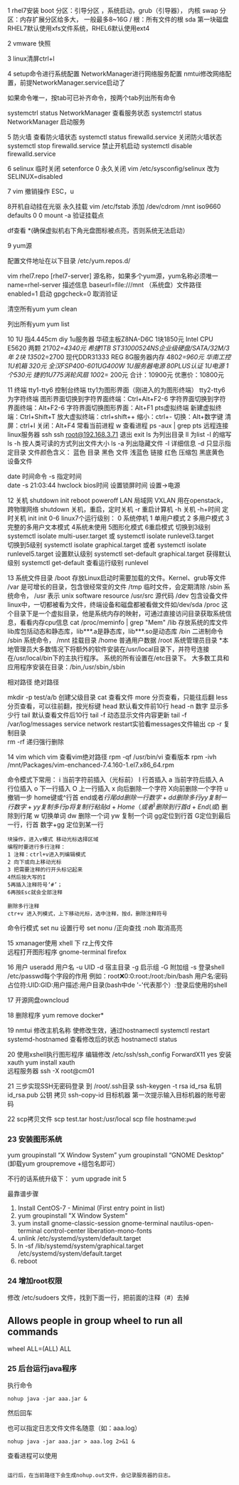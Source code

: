1 rhel7安装
boot 分区：引导分区 ，系统启动，grub（引导器）， 内核
swap 分区：内存扩展分区给多大， 一般最多8~16G
/ 根：所有文件的根
sda 第一块磁盘
RHEL7默认使用xfs文件系统，RHEL6默认使用ext4

2 vmware 快照

3 linux清屏ctrl+l

4 setup命令进行系统配置
  NetworkManager进行网络服务配置
  nmtui修改网络配置，前提NetworkManager.service启动了
  
  如果命令唯一，按tab可已补齐命令，按两个tab列出所有命令
  
  systemctrl status NetworkManager
  查看服务状态
  systemctrl status NetworkManager
  启动服务
  
5 防火墙
查看防火墙状态
 systemctl status firewalld.service
关闭防火墙状态
systemctl stop firewalld.service
禁止开机启动
systemctl disable firewalld.service

6 selinux
临时关闭
setenforce 0
永久关闭
vim /etc/sysconfig/selinux
改为
SELINUX=disabled

7 vim
撤销操作
ESC，u

8开机自动挂在光驱
永久挂载
vim /etc/fstab
添加
/dev/cdrom   /mnt    iso9660 defaults        0 0
mount -a 验证挂载点

df查看
*(确保虚拟机右下角光盘图标被点亮，否则系统无法启动）

9 yum源

配置文件地址在以下目录
/etc/yum.repos.d/

vim rhel7.repo
[rhel7-server] 源名称，如果多个yum源，yum名称必须唯一
name=rhel-server 描述信息
baseurl=file:///mnt （系统盘）文件路径
enabled=1  启动
gpgcheck=0 取消验证

清空所有yum
yum clean

列出所有yum
yum list

10 1U 指4.445cm
diy 1u服务器
华硕主板Z8NA-D6C 1块1850元
Intel CPU E5620 两颗 2170*2=4340元
希捷1TB ST31000524NS企业级硬盘/SATA/32M/3年 2块 1350*2=2700
现代DDR31333 REG 8G服务器内存 480*2=960元
华南工控1U机箱 320元
全汉FSP400-601UG400W 1U服务器电源 80PLUS认证 1U电源 1个530元
捷豹1U775涡轮风扇 100*2= 200元
合计：10900元
优惠价：10800元

11 终端
tty1-tty6 控制台终端
	tty1为图形界面（刚进入的为图形终端）
	tty2-tty6 为字符终端
	图形界面切换到字符界面终端：Ctrl+Alt+F2-6
	字符界面切换到字符界面终端：Alt+F2-6
	字符界面切换图形界面：Alt+F1
pts虚拟终端
   新建虚拟终端：Ctrl+Shift+T
   放大虚拟终端：ctrl+shift++
   缩小：ctrl+-
   切换：Alt+数字键
   清屏：ctrl+l
   关闭：Alt+F4
常看当前进程 w
查看进程
    ps -aux | grep pts
远程连接linux服务器 ssh
    ssh root@192.168.3.71
	退出
	  exit
ls 为列出目录
   ll 为list -l 的缩写
   ls -h 按人类可读的方式列出文件大小
   ls -a 列出隐藏文件
   -l 详细信息
   -d 只显示指定目录
   文件颜色含义：
      蓝色 目录
	  黑色 文件
	  浅蓝色 链接
	  红色 压缩包
	  黑底黄色 设备文件

date 时间命令
     -s 指定时间	
        date -s 21:03:44
hwclock bios时间
设置锁屏时间 设置->电源

12 关机 shutdown init reboot poweroff
LAN 局域网 VXLAN 用在openstack，跨物理网络 
shutdown
  关机，重启，定时关机
  -r 重启计算机
  -h 关机
  -h+时间 定时关机
init
   init 0-6
   linux7个运行级别：
	0 系统停机
	1 单用户模式
	2 多用户模式
	3 完整的多用户文本模式
	4系统未使用
	5图形化模式
	6重启模式
切换到3级别
	systemctl isolate multi-user.target
	或
	systemctl isolate runlevel3.target	
切换到5级别
	systemctl isolate graphical.target	  或者 systemctl isolate runlevel5.target
设置默认级别
	systemctl set-default graphical.target
获得默认级别
	systemctl get-default
查看运行级别
    runlevel

13 系统文件目录
/boot 存放Linux启动时需要加载的文件。Kernel、grub等文件
/var 是可增长的目录，包含很经常变的文件
/tmp 临时文件，会定期清除
/sbin 系统命令，
/usr 表示 unix software resource 
	/usr/src 源代码
/dev 包含设备文件
	linux中，一切都被看为文件，终端设备和磁盘都被看做文件如/dev/sda
/proc 这个目录下是一个虚拟目录，他是系统内存的映射，可通过直接访问目录获取系统信息，看看内存cpu信息
    cat /proc/meminfo | grep "Mem"
/lib 存放系统的库文件
		lib库包括动态和静态库，lib***.a是静态库，lib***.so是动态库
/bin 二进制命令
/sbin 系统命令，
/mnt 挂载目录
/home 普通用户数据
/root 系统管理员目录
*本地管理员大多数情况下将额外的软件安装在/usr/local目录下，并符号连接在/usr/local/bin下的主执行程序。
 系统的所有设置在/etc目录下。
 大多数工具和应用程序安装在目录：/bin,/usr/sbin,/sbin

相对路径
绝对路径

mkdir -p test/a/b 创建父级目录
cat 查看文件
more 分页查看，只能往后翻
less 分页查看，可以往前翻，按光标键
head 默认看文件前10行
   head -n 数字  显示多少行
tail 默认查看文件后10行
	tail -f  动态显示文件内容更新
	 tail -f /var/log/messages
	   service network restart实验看messages文件输出
cp -r 复制目录	   
rm -rf 递归强行删除

14 vim
which vim 查看vim绝对路径
rpm -qf /usr/bin/vi 查看版本
rpm -ivh /mnt/Packages/vim-enchanced-7.4.160-1.el7.x86_64.rpm

命令模式下常用：
	i 当前字符前插入（光标前）
	I 行首插入
	a 当前字符后插入
	A 行位插入
	o 下一行插入
	O 上一行插入
	x 向后删除一个字符
	X向前删除一个字符
	u撤销一步
	home键或^行首
	end或者$行尾
	dd删除一行 数字+dd删除多行
	yy复制一行 数字+yy复制多行
	p 将复制行粘贴
	d+Home（或者^) 删除到行首
	d+End(或$) 删除到行尾
	w 切换单词
	  dw 删除一个词
	  yw 复制一个词
	gg定位到行首
	G定位到最后一行，行首
	数字+gg 定位到某一行

	
	块操作，进入v模式 移动光标选择区域
	编程时要进行多行注释：
	1 注释：ctrl+v进入列编辑模式
	2 向下或向上移动光标
	3 把需要注释的行开头标记起来
	4然后按大写的I
	5再插入注释符号‘#’；
	6再按Esc就会全部注释
	
	删除多行注释
	ctr+v 进入列模式，上下移动光标，选中注释，按d，删除注释符号

 命令行模式
  set nu  设置行号
  set nonu
  /正向查找 
  :noh 取消高亮
  
15 xmanager使用
xhell 下 rz上传文件  
远程打开图形程序
  gnome-terminal
  firefox
 
16 用户
useradd 用户名
-u UID
-d 宿主目录
-g 启示组
-G 附加组
-s 登录shell
/etc/passwd每个字段的作用
	例如：root:x:0:0:root:/root:/bin/bash
	用户名:密码占位符:UID:GID:用户描述:用户目录(bash中de '-'代表那个）:登录后使用的shell
	
17 开源网盘owncloud

18 删除程序
yum remove docker*

19 nmtui 修改主机名称
使修改生效，通过hostnamectl
systemctl restart systemd-hostnamed
查看修改后的状态
hostnamectl status

20 使用xshell执行图形程序
编辑修改 /etc/ssh/ssh_config
    ForwardX11 yes
安装xauth	
	yum install xauth  	
远程服务器 
 ssh -X root@cm01 	

21 三步实现SSH无密码登录
到 /root/.ssh目录
ssh-keygen -t rsa
id_rsa 私钥
id_rsa.pub 公钥
拷贝
ssh-copy-id 目标机器
第一次提示输入目标机器的账号密码 

22 scp拷贝文件
scp test.tar host:/usr/local
scp file hostname:`pwd`
 
### 23 安装图形系统
yum groupinstall “X Window System” 
yum groupinstall “GNOME Desktop” 
(卸载yum groupremove +组包名即可）


不行的话系统升级下：
yum upgrade
init 5

最靠谱步骤
1. Install CentOS-7 - Minimal (First entry point in list)
2. yum groupinstall "X Window System"
3. yum install gnome-classic-session gnome-terminal nautilus-open-terminal control-center liberation-mono-fonts
4. unlink /etc/systemd/system/default.target
5. ln -sf /lib/systemd/system/graphical.target /etc/systemd/system/default.target
6. reboot


### 24 增加root权限
修改 /etc/sudoers 文件，找到下面一行，把前面的注释（#）去掉
## Allows people in group wheel to run all commands
wheel    ALL=(ALL)    ALL


### 25 后台运行java程序

执行命令
```
nohup java -jar aaa.jar &
```
然后回车

也可以指定日志文件文件名随意（如：aaa.log）
```
nohup java -jar aaa.jar > aaa.log 2>&1 &
```
查看进程可以使用 

``` ps -ef|grep 'java -jar'

运行后，在当前路径下会生成nohup.out文件，会记录服务器的日志。
